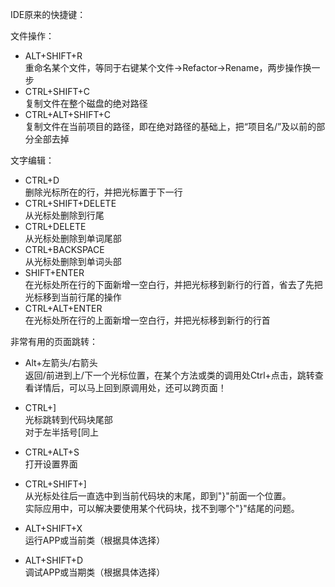 IDE原来的快捷键：

文件操作：

- ALT+SHIFT+R <br>
    重命名某个文件，等同于右键某个文件->Refactor->Rename，两步操作换一步
- CTRL+SHIFT+C <br>
    复制文件在整个磁盘的绝对路径
- CTRL+ALT+SHIFT+C <br>
    复制文件在当前项目的路径，即在绝对路径的基础上，把“项目名/”及以前的部分全部去掉
    
文字编辑：

- CTRL+D <br>
    删除光标所在的行，并把光标置于下一行
- CTRL+SHIFT+DELETE <br>
    从光标处删除到行尾
- CTRL+DELETE <br>
    从光标处删除到单词尾部
- CTRL+BACKSPACE <br>
    从光标处删除到单词头部  
- SHIFT+ENTER <br>
    在光标处所在行的下面新增一空白行，并把光标移到新行的行首，省去了先把光标移到当前行尾的操作
- CTRL+ALT+ENTER <br>
    在光标处所在行的上面新增一空白行，并把光标移到新行的行首



非常有用的页面跳转：

- Alt+左箭头/右箭头 <br>
    返回/前进到上/下一个光标位置，在某个方法或类的调用处Ctrl+点击，跳转查看详情后，可以马上回到原调用处，还可以跨页面！
- CTRL+] <br>
    光标跳转到代码块尾部<br>
    对于左半括号[同上
    
    
- CTRL+ALT+S <br>
    打开设置界面
- CTRL+SHIFT+] <br>
    从光标处往后一直选中到当前代码块的末尾，即到"}"前面一个位置。<br>
    实际应用中，可以解决要使用某个代码块，找不到哪个"}"结尾的问题。
- ALT+SHIFT+X <br>
    运行APP或当前类（根据具体选择）
- ALT+SHIFT+D <br>
    调试APP或当期类（根据具体选择） 
    